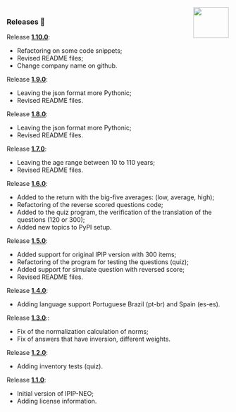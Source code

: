 <img src="https://raw.githubusercontent.com/NeuroQuestAi5-io/five-factor-e/main/doc/neuro-quest.png" align="right" width="80" height="70"/>

### Releases 🎈

Release **[1.10.0](https://github.com/NeuroQuestAi5-io/five-factor-e/releases/tag/v1.10.0)**:

* Refactoring on some code snippets;
* Revised README files;
* Change company name on github.

Release **[1.9.0](https://github.com/NeuroQuestAi5-io/five-factor-e/releases/tag/v1.9.0)**:

* Leaving the json format more Pythonic;
* Revised README files.

Release **[1.8.0](https://github.com/NeuroQuestAi5-io/five-factor-e/releases/tag/v1.8.0)**:

* Leaving the json format more Pythonic;
* Revised README files.

Release **[1.7.0](https://github.com/NeuroQuestAi5-io/five-factor-e/releases/tag/v1.7.0)**:

* Leaving the age range between 10 to 110 years;
* Revised README files.

Release **[1.6.0](https://github.com/NeuroQuestAi5-io/five-factor-e/releases/tag/v1.6.0)**:

* Added to the return with the big-five averages: (low, average, high);
* Refactoring of the reverse scored questions code;
* Added to the quiz program, the verification of the translation of the questions (120 or 300);
* Added new topics to PyPI setup.

Release **[1.5.0](https://github.com/NeuroQuestAi5-io/five-factor-e/releases/tag/v1.5.0)**:

* Added support for original IPIP version with 300 items;
* Refactoring of the program for testing the questions (quiz);
* Added support for simulate question with reversed score;
* Revised README files.

Release **[1.4.0](https://github.com/NeuroQuestAi5-io/five-factor-e/releases/tag/v1.4.0)**:

* Adding language support Portuguese Brazil (pt-br) and Spain (es-es).

Release **[1.3.0](https://github.com/NeuroQuestAi5-io/five-factor-e/releases/tag/v1.3.0)**::

* Fix of the normalization calculation of norms;
* Fix of answers that have inversion, different weights.

Release **[1.2.0](https://github.com/NeuroQuestAi5-io/five-factor-e/releases/tag/v1.2.0)**:

* Adding inventory tests (quiz).

Release **[1.1.0](https://github.com/NeuroQuestAi5-io/five-factor-e/releases/tag/v1.1.0)**:

* Initial version of IPIP-NEO;
* Adding license information.
